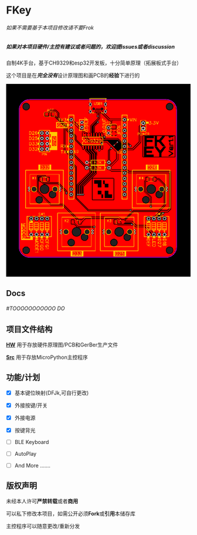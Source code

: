 # FKey

###### 如果不需要基于本项目修改请不要Frok

##### 如果对本项目硬件/主控有建议或者问题的，欢迎提issues或者discussion

自制4K手台，基于CH9329和esp32开发板，十分简单原理（拓展板式手台）

这个项目是在***完全没有***设计原理图和画PCB的**经验**下进行的

![PRE](/HW/Ver1.1/PCB_PCB_Fkey_2022-06-02.svg)

## Docs

###### #TOOOOOOOOOOO DO

## 项目文件结构

**[HW](/HW)** 用于存放硬件原理图/PCB和GerBer生产文件

**[Src](/Src)** 用于存放MicroPython主控程序

## 功能/计划
 - [x] 基本键位映射(DFJk,可自行更改)
 - [x] 外接按键/开关
 - [x] 外接电源
 - [x] 按键背光

 - [ ] BLE Keyboard
 - [ ] AutoPlay
 - [ ] And More .......

## 版权声明

未经本人许可**严禁转载**或者**商用**

可以私下修改本项目，如需公开必须**Fork**或**引用**本储存库

主控程序可以随意更改/重新分发
